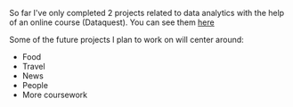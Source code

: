 So far I've only completed 2 projects related to data analytics with the help of an online course (Dataquest). 
You can see them [here](https://github.com/jyeunicepark)

Some of the future projects I plan to work on will center around:
- Food
- Travel
- News 
- People 
- More coursework 
